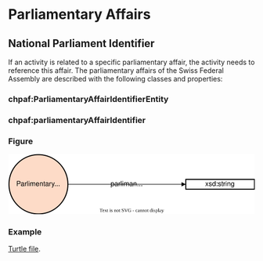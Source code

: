 # Parliamentary Affairs

## National Parliament Identifier

If an activity is related to a specific parliamentary affair, the activity needs to reference this affair. The parliamentary affairs of the Swiss Federal Assembly are described with the following classes and properties:

### chpaf:ParliamentaryAffairIdentifierEntity

### chpaf:parliamentaryAffairIdentifier

### Figure

![National Parliament Identifier](./figures/national_parliament_identifier.svg "National parliament identifier.")

### Example

<aside class="example" title="National Parliament Identifier">
    <a href="https://github.com/swiss/ch-paf-link/blob/main/examples/national_parliament_identifier.ttl" target="_blank">Turtle file</a>.
</aside>
